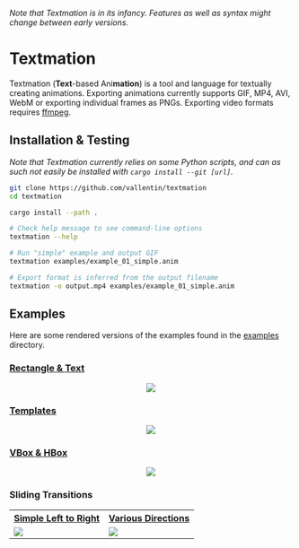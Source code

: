 
*Note that Textmation is in its infancy. Features as well as syntax might change between early versions.*

# Textmation

Textmation (**Text**-based Ani**mation**) is a tool and language for textually creating animations.
Exporting animations currently supports GIF, MP4, AVI, WebM or exporting individual frames as PNGs.
Exporting video formats requires [ffmpeg](https://ffmpeg.org).


## Installation & Testing

*Note that Textmation currently relies on some Python scripts, and can as such not easily be installed with `cargo install --git [url]`.*

```bash
git clone https://github.com/vallentin/textmation
cd textmation

cargo install --path .

# Check help message to see command-line options
textmation --help

# Run "simple" example and output GIF
textmation examples/example_01_simple.anim

# Export format is inferred from the output filename
textmation -o output.mp4 examples/example_01_simple.anim
```


## Examples

Here are some rendered versions of the examples found in the [examples](https://github.com/Vallentin/textmation/tree/master/examples) directory.

### [Rectangle & Text](https://github.com/vallentin/textmation/blob/master/examples/example_01_simple.anim)

<p align="center">
  <img src="https://vallentin.io/img/textmation/simple.png">
</p>

### [Templates](https://github.com/vallentin/textmation/blob/master/examples/example_02_template.anim)

<p align="center">
  <img src="https://vallentin.io/img/textmation/template.png">
</p>

### [VBox & HBox](https://github.com/vallentin/textmation/blob/master/examples/example_03_layout.anim)

<p align="center">
  <img src="https://vallentin.io/img/textmation/layout.png">
</p>

### Sliding Transitions

<table>
<tr>
<th><a href="https://github.com/vallentin/textmation/blob/master/examples/example_04_slide.anim">Simple Left to Right</a></th>
<th><a href="https://github.com/vallentin/textmation/blob/master/examples/example_05_slide.anim">Various Directions</a></th>
</tr>
<tr>
<td><img src="https://vallentin.io/img/textmation/slide.gif"></td>
<td><img src="https://vallentin.io/img/textmation/slide2.gif"></td>
</tr>
</table>


  [examples]: https://github.com/vallentin/textmation/tree/master/examples

  [cargo]: https://doc.rust-lang.org/cargo/
  [rustup]: https://rustup.rs/
